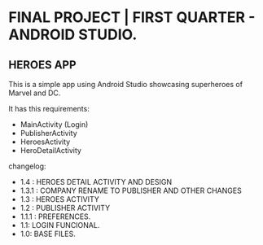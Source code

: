 # FINAL PROJECT | FIRST QUARTER - ANDROID STUDIO.
## HEROES APP
This is a simple app using Android Studio showcasing superheroes of Marvel and DC.

It has this requirements:
 - MainActivity (Login)
 - PublisherActivity
 - HeroesActivity
 - HeroDetailActivity

changelog:
- 1.4 : HEROES DETAIL ACTIVITY AND DESIGN
- 1.3.1 : COMPANY RENAME TO PUBLISHER AND OTHER CHANGES
- 1.3 : HEROES ACTIVITY
- 1.2 : PUBLISHER ACTIVITY
- 1.1.1 : PREFERENCES.
- 1.1: LOGIN FUNCIONAL.
- 1.0: BASE FILES.
